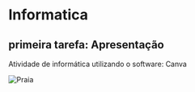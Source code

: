 # Informatica
## primeira tarefa: Apresentação
  Atividade de informática utilizando o software: Canva

  ![Praia](https://github.com/user-attachments/assets/7247fc08-f118-4dda-98c3-33e9aa3d1a62)
